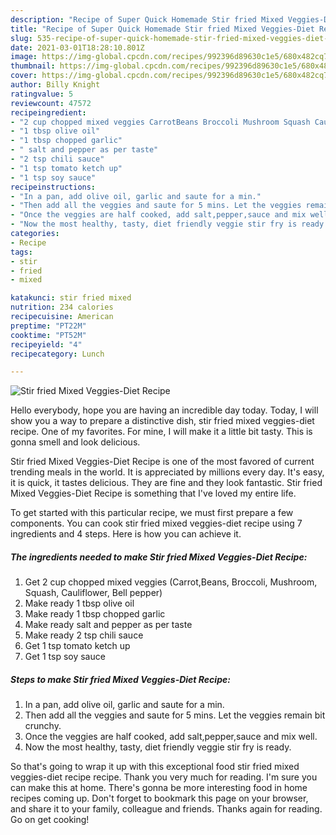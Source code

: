 ```yaml
---
description: "Recipe of Super Quick Homemade Stir fried Mixed Veggies-Diet Recipe"
title: "Recipe of Super Quick Homemade Stir fried Mixed Veggies-Diet Recipe"
slug: 535-recipe-of-super-quick-homemade-stir-fried-mixed-veggies-diet-recipe
date: 2021-03-01T18:28:10.801Z
image: https://img-global.cpcdn.com/recipes/992396d89630c1e5/680x482cq70/stir-fried-mixed-veggies-diet-recipe-recipe-main-photo.jpg
thumbnail: https://img-global.cpcdn.com/recipes/992396d89630c1e5/680x482cq70/stir-fried-mixed-veggies-diet-recipe-recipe-main-photo.jpg
cover: https://img-global.cpcdn.com/recipes/992396d89630c1e5/680x482cq70/stir-fried-mixed-veggies-diet-recipe-recipe-main-photo.jpg
author: Billy Knight
ratingvalue: 5
reviewcount: 47572
recipeingredient:
- "2 cup chopped mixed veggies CarrotBeans Broccoli Mushroom Squash Cauliflower Bell pepper"
- "1 tbsp olive oil"
- "1 tbsp chopped garlic"
- " salt and pepper as per taste"
- "2 tsp chili sauce"
- "1 tsp tomato ketch up"
- "1 tsp soy sauce"
recipeinstructions:
- "In a pan, add olive oil, garlic and saute for a min."
- "Then add all the veggies and saute for 5 mins. Let the veggies remain bit crunchy."
- "Once the veggies are half cooked, add salt,pepper,sauce and mix well."
- "Now the most healthy, tasty, diet friendly veggie stir fry is ready."
categories:
- Recipe
tags:
- stir
- fried
- mixed

katakunci: stir fried mixed 
nutrition: 234 calories
recipecuisine: American
preptime: "PT22M"
cooktime: "PT52M"
recipeyield: "4"
recipecategory: Lunch

---
```



![Stir fried Mixed Veggies-Diet Recipe](https://img-global.cpcdn.com/recipes/992396d89630c1e5/680x482cq70/stir-fried-mixed-veggies-diet-recipe-recipe-main-photo.jpg)

Hello everybody, hope you are having an incredible day today. Today, I will show you a way to prepare a distinctive dish, stir fried mixed veggies-diet recipe. One of my favorites. For mine, I will make it a little bit tasty. This is gonna smell and look delicious.



Stir fried Mixed Veggies-Diet Recipe is one of the most favored of current trending meals in the world. It is appreciated by millions every day. It's easy, it is quick, it tastes delicious. They are fine and they look fantastic. Stir fried Mixed Veggies-Diet Recipe is something that I've loved my entire life.


To get started with this particular recipe, we must first prepare a few components. You can cook stir fried mixed veggies-diet recipe using 7 ingredients and 4 steps. Here is how you can achieve it.

<!--inarticleads1-->

##### The ingredients needed to make Stir fried Mixed Veggies-Diet Recipe:

1. Get 2 cup chopped mixed veggies (Carrot,Beans, Broccoli, Mushroom, Squash, Cauliflower, Bell pepper)
1. Make ready 1 tbsp olive oil
1. Make ready 1 tbsp chopped garlic
1. Make ready  salt and pepper as per taste
1. Make ready 2 tsp chili sauce
1. Get 1 tsp tomato ketch up
1. Get 1 tsp soy sauce




<!--inarticleads2-->

##### Steps to make Stir fried Mixed Veggies-Diet Recipe:

1. In a pan, add olive oil, garlic and saute for a min.
1. Then add all the veggies and saute for 5 mins. Let the veggies remain bit crunchy.
1. Once the veggies are half cooked, add salt,pepper,sauce and mix well.
1. Now the most healthy, tasty, diet friendly veggie stir fry is ready.




So that's going to wrap it up with this exceptional food stir fried mixed veggies-diet recipe recipe. Thank you very much for reading. I'm sure you can make this at home. There's gonna be more interesting food in home recipes coming up. Don't forget to bookmark this page on your browser, and share it to your family, colleague and friends. Thanks again for reading. Go on get cooking!
